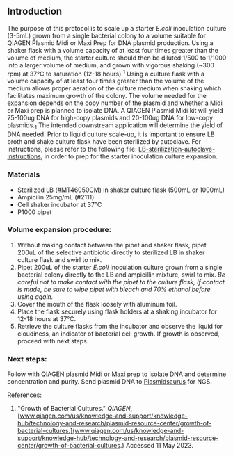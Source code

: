 ## Introduction
The purpose of this protocol is to scale up a starter *E.coli* inoculation culture (3-5mL) grown from a single bacterial colony to a volume suitable for QIAGEN Plasmid Midi or Maxi Prep for DNA plasmid production. Using a shaker flask with a volume capacity of at least four times greater than the volume of medium, the starter culture should then be diluted 1/500 to 1/1000 into a larger volume of medium, and grown with vigorous shaking (~300 rpm) at 37°C to saturation (12-18 hours).<sup>1</sup> Using a culture flask with a volume capacity of at least four times greater than the volume of the medium allows proper aeration of the culture medium when shaking which facilitates maximum growth of the colony. The volume needed for the expansion depends on the copy number of the plasmid and whether a Midi or Maxi prep is planned to isolate DNA. A QIAGEN Plasmid Midi kit will yield 75-100ug DNA for high-copy plasmids and 20-100ug DNA for low-copy plasmids.<sub>1</sub> The intended downstream application will determine the yield of DNA needed. Prior to liquid culture scale-up, it is important to ensure LB broth and shake culture flask have been sterilized by autoclave. For instructions, please refer to the following file: [LB-sterilization-autoclave-instructions](https://github.com/moncla-lab/lab-protocols/blob/adding-older-protocols/LB-sterilization-autoclave-instructions.md), in order to prep for the starter inoculation culture expansion.
### Materials
 - Sterilized LB (#MT46050CM) in shaker culture flask (500mL or 1000mL)
 - Ampicilin 25mg/mL (#2111)
 - Cell shaker incubator at 37°C
 - P1000 pipet
### Volume expansion procedure:
 1. Without making contact between the pipet and shaker flask, pipet 200uL of the selective antibiotic directly to sterilized LB in shaker culture flask and swirl to mix.
 2. Pipet 200uL of the starter *E.coli* inoculation culture grown from a single bacterial colony directly to the LB and ampicillin mixture, swirl to mix. *Be careful not to make contact with the pipet to the culture flask, If contact is made, be sure to wipe pipet with bleach and 70% ethanol before using again.*
 3. Cover the mouth of the flask loosely with aluminum foil.
 4. Place the flask securely using flask holders at a shaking incubator for 12-18 hours at 37°C.
 5. Retrieve the culture flasks from the incubator and observe the liquid for cloudiness, an indicator of bacterial cell growth. If growth is observed, proceed with next steps.
### Next steps:
Follow with QIAGEN plasmid Midi or Maxi prep to isolate DNA and determine concentration and purity. Send plasmid DNA to [Plasmidsaurus](https://www.plasmidsaurus.com/) for NGS.

References:
1. "Growth of Bacterial Cultures." *QIAGEN*, [www.qiagen.com/us/knowledge-and-support/knowledge-hub/technology-and-research/plasmid-resource-center/growth-of-bacterial-cultures.](www.qiagen.com/us/knowledge-and-support/knowledge-hub/technology-and-research/plasmid-resource-center/growth-of-bacterial-cultures.) Accessed 11 May 2023.
